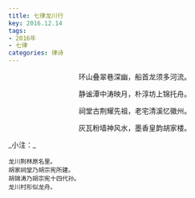 ```yaml
---
title: 七律龙川行
key: 2016.12.14
tags: 
- 2016年 
- 七律
categories: 律诗
---
```


<p align="center">环山叠翠巷深幽，船首龙须多河流。
</p>
<p align="center">静谧潭中涛映月，朴淳坊上锦托舟。
</p>
<p align="center">祠堂古荆耀先祖，老宅清溪忆徽州。
</p>
<p align="center">灰瓦粉墙神风水，墨香皇韵胡家楼。
</p>
_小注：_

```
龙川荆林原名里。
胡家祠堂乃胡宗宪所建。
胡锦涛乃胡宗宪十四代孙。
龙川村形似龙舟。
```